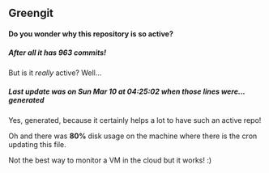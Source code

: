## Greengit

#### Do you wonder why this repository is so active?

##### After all it has 963 commits!

But is it *really* active? Well...

##### Last update was on Sun Mar 10 at 04:25:02 when those lines were... generated

Yes, generated, because it certainly helps a lot to have such an active repo!

Oh and there was **80%** disk usage on the machine
where there is the cron updating this file.

Not the best way to monitor a VM in the cloud but it works! :)
